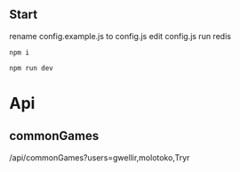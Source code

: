 ## Start

rename config.example.js to config.js
edit config.js
run redis

`npm i`

`npm run dev`

# Api

## commonGames

/api/commonGames?users=gwellir,molotoko,Tryr
